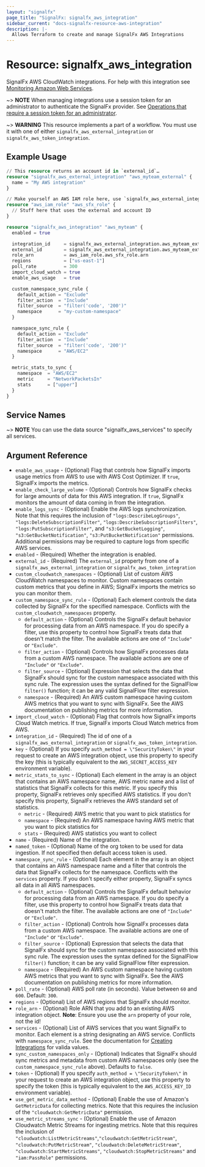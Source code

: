 ```yaml
---
layout: "signalfx"
page_title: "SignalFx: signalfx_aws_integration"
sidebar_current: "docs-signalfx-resource-aws-integration"
description: |-
  Allows Terraform to create and manage SignalFx AWS Integrations
---
```


# Resource: signalfx_aws_integration

SignalFx AWS CloudWatch integrations. For help with this integration see [Monitoring Amazon Web Services](https://docs.signalfx.com/en/latest/integrations/amazon-web-services.html#monitor-amazon-web-services).

~> **NOTE** When managing integrations use a session token for an administrator to authenticate the SignalFx provider. See [Operations that require a session token for an administrator](https://dev.splunk.com/observability/docs/administration/authtokens#Operations-that-require-a-session-token-for-an-administrator).

~> **WARNING** This resource implements a part of a workflow. You must use it with one of either `signalfx_aws_external_integration` or `signalfx_aws_token_integration`.

## Example Usage

```tf
// This resource returns an account id in `external_id`…
resource "signalfx_aws_external_integration" "aws_myteam_external" {
  name = "My AWS integration"
}

// Make yourself an AWS IAM role here, use `signalfx_aws_external_integration.aws_myteam_external.external_id`
resource "aws_iam_role" "aws_sfx_role" {
  // Stuff here that uses the external and account ID
}

resource "signalfx_aws_integration" "aws_myteam" {
  enabled = true

  integration_id     = signalfx_aws_external_integration.aws_myteam_external.id
  external_id        = signalfx_aws_external_integration.aws_myteam_external.external_id
  role_arn           = aws_iam_role.aws_sfx_role.arn
  regions            = ["us-east-1"]
  poll_rate          = 300
  import_cloud_watch = true
  enable_aws_usage   = true

  custom_namespace_sync_rule {
    default_action = "Exclude"
    filter_action  = "Include"
    filter_source  = "filter('code', '200')"
    namespace      = "my-custom-namespace"
  }

  namespace_sync_rule {
    default_action = "Exclude"
    filter_action  = "Include"
    filter_source  = "filter('code', '200')"
    namespace      = "AWS/EC2"
  }

  metric_stats_to_sync {
    namespace  = "AWS/EC2"
    metric     = "NetworkPacketsIn"
    stats      = ["upper"]
  }
}
```

## Service Names

~> **NOTE** You can use the data source "signalfx_aws_services" to specify all services.

## Argument Reference

* `enable_aws_usage` - (Optional) Flag that controls how SignalFx imports usage metrics from AWS to use with AWS Cost Optimizer. If `true`, SignalFx imports the metrics.
* `enable_check_large_volume` - (Optional) Controls how SignalFx checks for large amounts of data for this AWS integration. If `true`, SignalFx monitors the amount of data coming in from the integration.
* `enable_logs_sync` - (Optional) Enable the AWS logs synchronization. Note that this requires the inclusion of `"logs:DescribeLogGroups"`,  `"logs:DeleteSubscriptionFilter"`, `"logs:DescribeSubscriptionFilters"`, `"logs:PutSubscriptionFilter"`, and `"s3:GetBucketLogging"`,  `"s3:GetBucketNotification"`, `"s3:PutBucketNotification"` permissions. Additional permissions may be required to capture logs from specific AWS services.
* `enabled` - (Required) Whether the integration is enabled.
* `external_id` - (Required) The `external_id` property from one of a `signalfx_aws_external_integration` or `signalfx_aws_token_integration`
* `custom_cloudwatch_namespaces` - (Optional) List of custom AWS CloudWatch namespaces to monitor. Custom namespaces contain custom metrics that you define in AWS; SignalFx imports the metrics so you can monitor them.
* `custom_namespace_sync_rule` - (Optional) Each element controls the data collected by SignalFx for the specified namespace. Conflicts with the `custom_cloudwatch_namespaces` property.
  * `default_action` - (Optional) Controls the SignalFx default behavior for processing data from an AWS namespace. If you do specify a filter, use this property to control how SignalFx treats data that doesn't match the filter. The available actions are one of `"Include"` or `"Exclude"`.
  * `filter_action` - (Optional) Controls how SignalFx processes data from a custom AWS namespace. The available actions are one of `"Include"` or `"Exclude"`.
  * `filter_source` - (Optional) Expression that selects the data that SignalFx should sync for the custom namespace associated with this sync rule. The expression uses the syntax defined for the SignalFlow `filter()` function; it can be any valid SignalFlow filter expression.
  * `namespace` - (Required) An AWS custom namespace having custom AWS metrics that you want to sync with SignalFx. See the AWS documentation on publishing metrics for more information.
* `import_cloud_watch` - (Optional) Flag that controls how SignalFx imports Cloud Watch metrics. If true, SignalFx imports Cloud Watch metrics from AWS.
* `integration_id` - (Required) The id of one of a `signalfx_aws_external_integration` or `signalfx_aws_token_integration`.
* `key` - (Optional) If you specify `auth_method = \"SecurityToken\"` in your request to create an AWS integration object, use this property to specify the key (this is typically equivalent to the `AWS_SECRET_ACCESS_KEY` environment variable).
* `metric_stats_to_sync` - (Optional) Each element in the array is an object that contains an AWS namespace name, AWS metric name and a list of statistics that SignalFx collects for this metric. If you specify this property, SignalFx retrieves only specified AWS statistics. If you don't specify this property, SignalFx retrieves the AWS standard set of statistics.
  * `metric` - (Required) AWS metric that you want to pick statistics for
  * `namespace` - (Required) An AWS namespace having AWS metric that you want to pick statistics for
  * `stats` - (Required) AWS statistics you want to collect
* `name` - (Required) Name of the integration.
* `named_token` - (Optional) Name of the org token to be used for data ingestion. If not specified then default access token is used.
* `namespace_sync_rule` - (Optional) Each element in the array is an object that contains an AWS namespace name and a filter that controls the data that SignalFx collects for the namespace. Conflicts with the `services` property. If you don't specify either property, SignalFx syncs all data in all AWS namespaces.
  * `default_action` - (Optional) Controls the SignalFx default behavior for processing data from an AWS namespace. If you do specify a filter, use this property to control how SignalFx treats data that doesn't match the filter. The available actions are one of `"Include"` or `"Exclude"`.
  * `filter_action` - (Optional) Controls how SignalFx processes data from a custom AWS namespace. The available actions are one of `"Include"` or `"Exclude"`.
  * `filter_source` - (Optional) Expression that selects the data that SignalFx should sync for the custom namespace associated with this sync rule. The expression uses the syntax defined for the SignalFlow `filter()` function; it can be any valid SignalFlow filter expression.
  * `namespace` - (Required) An AWS custom namespace having custom AWS metrics that you want to sync with SignalFx. See the AWS documentation on publishing metrics for more information.
* `poll_rate` - (Optional) AWS poll rate (in seconds). Value between `60` and `600`. Default: `300`.
* `regions` - (Optional) List of AWS regions that SignalFx should monitor.
* `role_arn` - (Optional) Role ARN that you add to an existing AWS integration object. **Note**: Ensure you use the `arn` property of your role, not the id!
* `services` - (Optional) List of AWS services that you want SignalFx to monitor. Each element is a string designating an AWS service. Conflicts with `namespace_sync_rule`. See the documentation for [Creating Integrations](https://developers.signalfx.com/integrations_reference.html#operation/Create%20Integration) for valida values.
* `sync_custom_namespaces_only` - (Optional) Indicates that SignalFx should sync metrics and metadata from custom AWS namespaces only (see the `custom_namespace_sync_rule` above). Defaults to `false`.
* `token` - (Optional) If you specify `auth_method = \"SecurityToken\"` in your request to create an AWS integration object, use this property to specify the token (this is typically equivalent to the `AWS_ACCESS_KEY_ID` environment variable).
* `use_get_metric_data_method` - (Optional) Enable the use of Amazon's `GetMetricData` for collecting metrics. Note that this requires the inclusion of the `"cloudwatch:GetMetricData"` permission.
* `use_metric_streams_sync` - (Optional) Enable the use of Amazon Cloudwatch Metric Streams for ingesting metrics. Note that this requires the inclusion of `"cloudwatch:ListMetricStreams"`,`"cloudwatch:GetMetricStream"`, `"cloudwatch:PutMetricStream"`, `"cloudwatch:DeleteMetricStream"`, `"cloudwatch:StartMetricStreams"`, `"cloudwatch:StopMetricStreams"` and `"iam:PassRole"` permissions.
